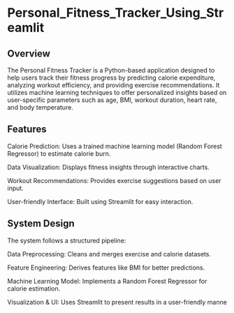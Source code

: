 # Personal_Fitness_Tracker_Using_Streamlit

**Overview**
----

The Personal Fitness Tracker is a Python-based application designed to help users track their fitness progress by predicting calorie expenditure, analyzing workout efficiency, and providing exercise recommendations. It utilizes machine learning techniques to offer personalized insights based on user-specific parameters such as age, BMI, workout duration, heart rate, and body temperature.

**Features**
----

Calorie Prediction: Uses a trained machine learning model (Random Forest Regressor) to estimate calorie burn.

Data Visualization: Displays fitness insights through interactive charts.

Workout Recommendations: Provides exercise suggestions based on user input.

User-friendly Interface: Built using Streamlit for easy interaction.

**System Design**
----

The system follows a structured pipeline:

Data Preprocessing: Cleans and merges exercise and calorie datasets.

Feature Engineering: Derives features like BMI for better predictions.

Machine Learning Model: Implements a Random Forest Regressor for calorie estimation.

Visualization & UI: Uses Streamlit to present results in a user-friendly manne
